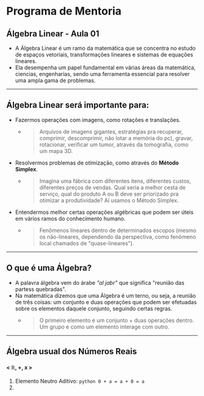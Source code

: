 # Programa de Mentoria

## Álgebra Linear - Aula 01

- A Álgebra Linear é um ramo da matemática que se concentra no estudo de espaços vetoriais, transformações lineares e sistemas de equações lineares.
- Ela desempenha um papel fundamental em várias áreas da matemática, ciencias, engenharias, sendo uma ferramenta essencial para resolver uma ampla gama de problemas. 

___ 

## Álgebra Linear será importante para:

- Fazermos operações com imagens, como rotações e translações.
  - > Arquivos de imagens gigantes, estratégias pra recuperar, comprimir, descomprimir, não lotar a memória do pc), gravar, rotacionar, verificar um tumor, através da tomografia, como um mapa 3D.

- Resolvermos problemas de otimização, como através do __Método Simplex__.
  - > Imagina uma fábrica com diferentes itens, diferentes custos, diferentes preços de vendas. Qual seria a melhor cesta de serviço, qual do produto A ou B deve ser priorizado pra otimizar a produtividade? Aí usamos o Método Simplex. 

- Entendermos melhor certas operações algébricas que podem ser úteis em vários ramos do conhecimento humano.
  - > Fenômenos lineares dentro de determinados escopos (mesmo os não-lineares, dependendo da perspectiva, como fenômeno local chamados de "quase-lineares").

___

## O que é uma Álgebra? 

- A palavra álgebra vem do árabe _"al jabr"_ que significa "reunião das partess quebradas".
- Na matemática dizemos que uma Álgebra é um terno, ou seja, a reunião de três coisas: um conjunto e duas operações que podem ser efetuadas sobre os elementos daquele conjunto, seguindo certas regras.
  - > O primeiro elemento é um conjunto + duas operações dentro. Um grupo e como um elemento interage com outro.

___

## Álgebra usual dos Números Reais

#### < ℝ, +, x >

1) Elemento Neutro Aditivo: ```python 0 + a = a + 0 = a```
2) 

